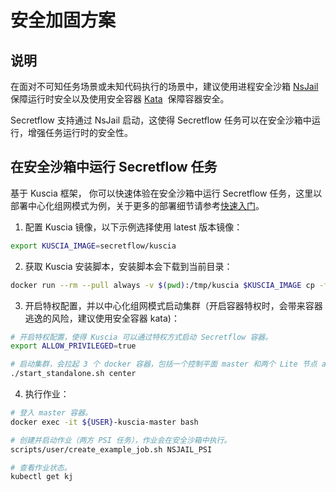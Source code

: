 # 安全加固方案

## 说明

在面对不可知任务场景或未知代码执行的场景中，建议使用进程安全沙箱 [NsJail](https://github.com/google/nsjail) 保障运行时安全以及使用安全容器 [Kata](https://github.com/kata-containers/kata-containers)  保障容器安全。

Secretflow 支持通过 NsJail 启动，这使得 Secretflow 任务可以在安全沙箱中运行，增强任务运行时的安全性。

## 在安全沙箱中运行 Secretflow 任务

基于 Kuscia 框架， 你可以快速体验在安全沙箱中运行 Secretflow 任务，这里以部署中心化组网模式为例，关于更多的部署细节请参考[快速入门](../getting_started/quickstart_cn.md)。

1. 配置 Kuscia 镜像，以下示例选择使用 latest 版本镜像：

```bash
export KUSCIA_IMAGE=secretflow/kuscia
```

2. 获取 Kuscia 安装脚本，安装脚本会下载到当前目录：

```bash
docker run --rm --pull always -v $(pwd):/tmp/kuscia $KUSCIA_IMAGE cp -f /home/kuscia/scripts/deploy/start_standalone.sh /tmp/kuscia
```

3. 开启特权配置，并以中心化组网模式启动集群（开启容器特权时，会带来容器逃逸的风险，建议使用安全容器 kata)：

```bash
# 开启特权配置，使得 Kuscia 可以通过特权方式启动 Secretflow 容器。
export ALLOW_PRIVILEGED=true

# 启动集群，会拉起 3 个 docker 容器，包括一个控制平面 master 和两个 Lite 节点 alice 和 bob。
./start_standalone.sh center
```

4. 执行作业：

```bash
# 登入 master 容器。
docker exec -it ${USER}-kuscia-master bash

# 创建并启动作业（两方 PSI 任务），作业会在安全沙箱中执行。
scripts/user/create_example_job.sh NSJAIL_PSI

# 查看作业状态。
kubectl get kj
```
